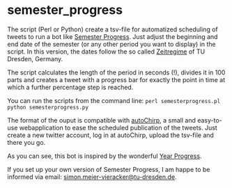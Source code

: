 # semester_progress
The script (Perl or Python) create a tsv-file for automatized scheduling of tweets to run a bot like [Semester Progress](https://twitter.com/sem_progress/). Just adjust the beginning and end date of the semester (or any other period you want to display) in the script. In this version, the dates follow the so called [Zeitregime](https://tu-dresden.de/mn/physik/ressourcen/dateien/studium/lehrveranstaltungen/stundenplaene/zeitregime.pdf?lang=de) of TU Dresden, Germany.

The script calculates the length of the period in seconds (!), divides it in 100 parts and creates a tweet with a progress bar for exactly the point in time at which a further percentage step is reached.

You can run the scripts from the command line:
`perl semesterprogress.pl`
`python semesterprogress.py`

The format of the ouput is compatible with [autoChirp](https://autochirp.spinfo.uni-koeln.de/home), a small and easy-to-use webapplication to ease the scheduled publication of the tweets. Just create a new twitter account, log in at autoChirp, upload the tsv-file and there you go.

As you can see, this bot is inspired by the wonderful [Year Progress](https://twitter.com/year_progress).

If you set up your own version of Semester Progress, I am happe to be informed via email: [simon.meier-vieracker@tu-dresden.de](mailto:simon.meier-vieracker@tu-dresden.de).
